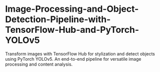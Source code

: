 # Image-Processing-and-Object-Detection-Pipeline-with-TensorFlow-Hub-and-PyTorch-YOLOv5
Transform images with TensorFlow Hub for stylization and detect objects using PyTorch YOLOv5. An end-to-end pipeline for versatile image processing and content analysis.
